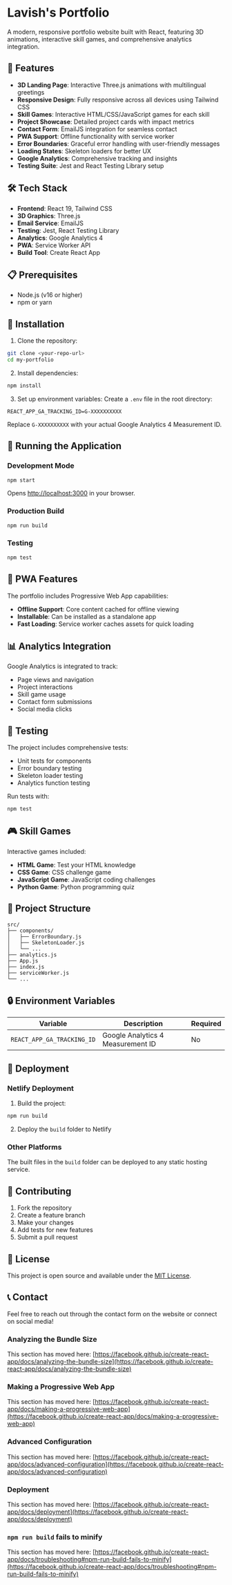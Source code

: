 # Lavish's Portfolio

A modern, responsive portfolio website built with React, featuring 3D animations, interactive skill games, and comprehensive analytics integration.

## 🚀 Features

- **3D Landing Page**: Interactive Three.js animations with multilingual greetings
- **Responsive Design**: Fully responsive across all devices using Tailwind CSS
- **Skill Games**: Interactive HTML/CSS/JavaScript games for each skill
- **Project Showcase**: Detailed project cards with impact metrics
- **Contact Form**: EmailJS integration for seamless contact
- **PWA Support**: Offline functionality with service worker
- **Error Boundaries**: Graceful error handling with user-friendly messages
- **Loading States**: Skeleton loaders for better UX
- **Google Analytics**: Comprehensive tracking and insights
- **Testing Suite**: Jest and React Testing Library setup

## 🛠️ Tech Stack

- **Frontend**: React 19, Tailwind CSS
- **3D Graphics**: Three.js
- **Email Service**: EmailJS
- **Testing**: Jest, React Testing Library
- **Analytics**: Google Analytics 4
- **PWA**: Service Worker API
- **Build Tool**: Create React App

## 📋 Prerequisites

- Node.js (v16 or higher)
- npm or yarn

## 🔧 Installation

1. Clone the repository:

```bash
git clone <your-repo-url>
cd my-portfolio
```

2. Install dependencies:

```bash
npm install
```

3. Set up environment variables:
Create a `.env` file in the root directory:

```env
REACT_APP_GA_TRACKING_ID=G-XXXXXXXXXX
```

Replace `G-XXXXXXXXXX` with your actual Google Analytics 4 Measurement ID.

## 🚀 Running the Application

### Development Mode

```bash
npm start
```

Opens [http://localhost:3000](http://localhost:3000) in your browser.

### Production Build

```bash
npm run build
```

### Testing

```bash
npm test
```

## 📱 PWA Features

The portfolio includes Progressive Web App capabilities:

- **Offline Support**: Core content cached for offline viewing
- **Installable**: Can be installed as a standalone app
- **Fast Loading**: Service worker caches assets for quick loading

## 📊 Analytics Integration

Google Analytics is integrated to track:

- Page views and navigation
- Project interactions
- Skill game usage
- Contact form submissions
- Social media clicks

## 🧪 Testing

The project includes comprehensive tests:

- Unit tests for components
- Error boundary testing
- Skeleton loader testing
- Analytics function testing

Run tests with:

```bash
npm test
```

## 🎮 Skill Games

Interactive games included:

- **HTML Game**: Test your HTML knowledge
- **CSS Game**: CSS challenge game
- **JavaScript Game**: JavaScript coding challenges
- **Python Game**: Python programming quiz

## 📁 Project Structure

```
src/
├── components/
│   ├── ErrorBoundary.js
│   ├── SkeletonLoader.js
│   └── ...
├── analytics.js
├── App.js
├── index.js
├── serviceWorker.js
└── ...
```

## 🔒 Environment Variables

| Variable | Description | Required |
|----------|-------------|----------|
| `REACT_APP_GA_TRACKING_ID` | Google Analytics 4 Measurement ID | No |

## 🚀 Deployment

### Netlify Deployment

1. Build the project:

```bash
npm run build
```

2. Deploy the `build` folder to Netlify

### Other Platforms

The built files in the `build` folder can be deployed to any static hosting service.

## 🤝 Contributing

1. Fork the repository
2. Create a feature branch
3. Make your changes
4. Add tests for new features
5. Submit a pull request

## 📄 License

This project is open source and available under the [MIT License](LICENSE).

## 📞 Contact

Feel free to reach out through the contact form on the website or connect on social media!

### Analyzing the Bundle Size

This section has moved here: [https://facebook.github.io/create-react-app/docs/analyzing-the-bundle-size](https://facebook.github.io/create-react-app/docs/analyzing-the-bundle-size)

### Making a Progressive Web App

This section has moved here: [https://facebook.github.io/create-react-app/docs/making-a-progressive-web-app](https://facebook.github.io/create-react-app/docs/making-a-progressive-web-app)

### Advanced Configuration

This section has moved here: [https://facebook.github.io/create-react-app/docs/advanced-configuration](https://facebook.github.io/create-react-app/docs/advanced-configuration)

### Deployment

This section has moved here: [https://facebook.github.io/create-react-app/docs/deployment](https://facebook.github.io/create-react-app/docs/deployment)

### `npm run build` fails to minify

This section has moved here: [https://facebook.github.io/create-react-app/docs/troubleshooting#npm-run-build-fails-to-minify](https://facebook.github.io/create-react-app/docs/troubleshooting#npm-run-build-fails-to-minify)

